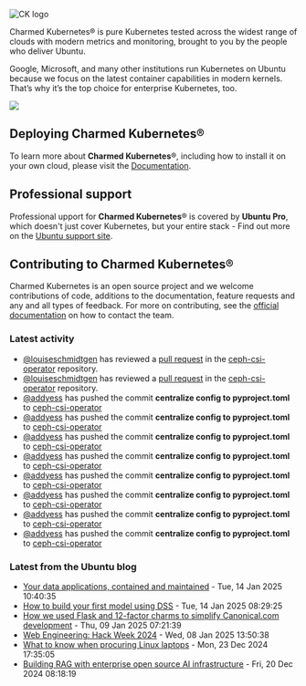 ![CK logo](https://assets.ubuntu.com/v1/451d4cf4-Charmed+Kubernetes_RGB_onWhite_2022.svg)

Charmed Kubernetes® is pure Kubernetes tested across the widest range of clouds with modern metrics and monitoring, brought to you by the people who deliver Ubuntu.

Google, Microsoft, and many other institutions run Kubernetes on Ubuntu because we focus on the latest container capabilities in modern kernels. That’s why it’s the top choice for enterprise Kubernetes, too.

![](https://assets.ubuntu.com/v1/843c77b6-juju-at-a-glace.svg)

## Deploying Charmed Kubernetes®

To learn more about **Charmed Kubernetes**®, including how to install it on your own cloud, please visit the [Documentation][docs].

## Professional support

Professional upport for **Charmed Kubernetes**® is covered by **Ubuntu Pro**, which doesn't just cover Kubernetes, but your entire stack - Find out more on the [Ubuntu support site](https://ubuntu.com/support).

## Contributing to Charmed Kubernetes®

Charmed Kubernetes is an open source project and we welcome contributions of code, additions to the documentation, feature requests and any and all types of feedback. For more on contributing, see the [official documentation][get-in-touch] on how to contact the team.

<!-- LINKS -->
[docs]: https://ubuntu.com/kubernetes/docs
[get-in-touch]: https://ubuntu.com/kubernetes/docs/get-in-touch

### Latest activity

<!-- activity starts -->
 - [@louiseschmidtgen](https://github.com/louiseschmidtgen) has reviewed a [pull request](https://github.com/charmed-kubernetes/ceph-csi-operator/pull/28) in the [ceph-csi-operator](https://github.com/charmed-kubernetes/ceph-csi-operator) repository.
 - [@louiseschmidtgen](https://github.com/louiseschmidtgen) has reviewed a [pull request](https://github.com/charmed-kubernetes/ceph-csi-operator/pull/28) in the [ceph-csi-operator](https://github.com/charmed-kubernetes/ceph-csi-operator) repository.
 - [@addyess](https://github.com/addyess) has pushed the commit **centralize config to pyproject.toml** to [ceph-csi-operator](https://github.com/charmed-kubernetes/ceph-csi-operator)
 - [@addyess](https://github.com/addyess) has pushed the commit **centralize config to pyproject.toml** to [ceph-csi-operator](https://github.com/charmed-kubernetes/ceph-csi-operator)
 - [@addyess](https://github.com/addyess) has pushed the commit **centralize config to pyproject.toml** to [ceph-csi-operator](https://github.com/charmed-kubernetes/ceph-csi-operator)
 - [@addyess](https://github.com/addyess) has pushed the commit **centralize config to pyproject.toml** to [ceph-csi-operator](https://github.com/charmed-kubernetes/ceph-csi-operator)
 - [@addyess](https://github.com/addyess) has pushed the commit **centralize config to pyproject.toml** to [ceph-csi-operator](https://github.com/charmed-kubernetes/ceph-csi-operator)
 - [@addyess](https://github.com/addyess) has pushed the commit **centralize config to pyproject.toml** to [ceph-csi-operator](https://github.com/charmed-kubernetes/ceph-csi-operator)
 - [@addyess](https://github.com/addyess) has pushed the commit **centralize config to pyproject.toml** to [ceph-csi-operator](https://github.com/charmed-kubernetes/ceph-csi-operator)
 - [@addyess](https://github.com/addyess) has pushed the commit **centralize config to pyproject.toml** to [ceph-csi-operator](https://github.com/charmed-kubernetes/ceph-csi-operator)
<!-- activity ends -->

<!-- roadmap starts -->

<!-- roadmap ends -->

### Latest from the Ubuntu blog

<!-- blog starts -->
* [Your data applications, contained and maintained](https://ubuntu.com//blog/introducing-trusted-open-source-data-containers) - Tue, 14 Jan 2025 10:40:35 
* [How to build your first model using DSS](https://ubuntu.com//blog/how-to-build-your-first-model-using-dss) - Tue, 14 Jan 2025 08:29:25 
* [How we used Flask and 12-factor charms to simplify Canonical.com development](https://ubuntu.com//blog/how-we-used-flask-and-12-factor-charms-to-simplify-canonical-com-development) - Thu, 09 Jan 2025 07:21:39 
* [Web Engineering: Hack Week 2024](https://ubuntu.com//blog/web-engineering-hack-week-2024) - Wed, 08 Jan 2025 13:50:38 
* [What to know when procuring Linux laptops](https://ubuntu.com//blog/what-to-know-when-procuring-linux-laptops) - Mon, 23 Dec 2024 17:35:05 
* [Building RAG with enterprise open source AI infrastructure](https://ubuntu.com//blog/rag-ai-infrastructure) - Fri, 20 Dec 2024 08:18:19 
<!-- blog ends -->
